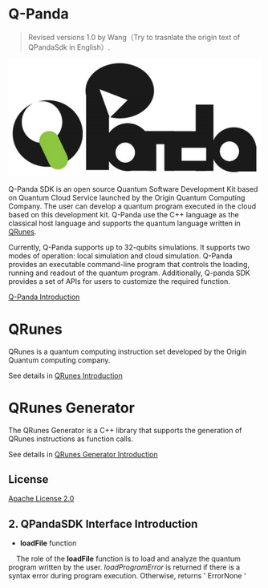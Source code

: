 # Q-Panda
> Revised versions 1.0 by Wang（Try to trasnlate the origin text of QPandaSdk in English）.

![Q-Panda Logo](/img/Q_Panda_logo.png)

Q-Panda SDK is an open source Quantum Software Development Kit based on Quantum Cloud Service launched by the Origin Quantum Computing Company. The user can develop a quantum program executed in the cloud based on this development kit. Q-Panda use the C++ language as the classical host language and supports the quantum language written in [QRunes](/QRunes/README.md).

Currently, Q-Panda supports up to 32-qubits simulations. It supports two modes of operation: local simulation and cloud simulation. Q-Panda provides an executable command-line program that controls the loading, running and readout of the quantum program. Additionally, Q-panda SDK provides a set of APIs for users to customize the required function.

[Q-Panda Introduction](/QPandaSDK/README.md)

# QRunes

QRunes is a quantum computing instruction set developed by the Origin Quantum computing company.

See details in [QRunes Introduction](/QRunes/README.md)

# QRunes Generator

The QRunes Generator is a C++ library that supports the generation of QRunes instructions as function calls.


See details in [QRunes Generator Introduction](/QRunesGenerator/README.md)

## License

[Apache License 2.0](LICENSE)


## 2. QPandaSDK Interface Introduction

- **loadFile** function

&nbsp;&nbsp;&nbsp;&nbsp;The role of the **loadFile** function is to load and analyze the quantum program written by the user. *loadProgramError* is returned if there is a syntax error during program execution. Otherwise, returns ' ErrorNone '
